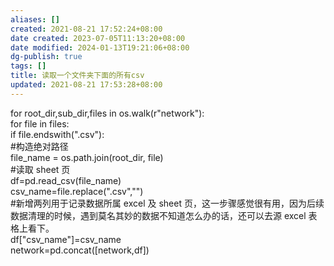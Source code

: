 ```yaml
---
aliases: []
created: 2021-08-21 17:52:24+08:00
date created: 2023-07-05T11:13:20+08:00
date modified: 2024-01-13T19:21:06+08:00
dg-publish: true
tags: []
title: 读取一个文件夹下面的所有csv
updated: 2021-08-21 17:53:28+08:00
---
```


for root_dir,sub_dir,files in os.walk(r"network"):  
for file in files:  
if file.endswith(".csv"):  
\#构造绝对路径  
file_name = os.path.join(root_dir, file)  
\#读取 sheet 页  
df=pd.read_csv(file_name)  
csv_name=file.replace(".csv","")  
\#新增两列用于记录数据所属 excel 及 sheet 页，这一步骤感觉很有用，因为后续数据清理的时候，遇到莫名其妙的数据不知道怎么办的话，还可以去源 excel 表格上看下。  
df\["csv_name"\]=csv_name  
network=pd.concat(\[network,df\])